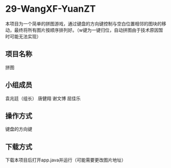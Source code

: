 29-WangXF-YuanZT
================
本项目为一个简单的拼图游戏，通过键盘的方向键控制与空白位置相邻的图块的移动，最终将所有图片按顺序排列好。（w键为一键归位，自动拼图由于技术原因暂时可能无法实现）

项目名称
--------
拼图

小组成员
-------
袁兆廷（组长）
唐健翔
谢文博
屈佳乐


操作方式
-------
键盘的方向键

下载方式
-------

下载本项目后打开app.java并运行（可能需要更改图片地址）

